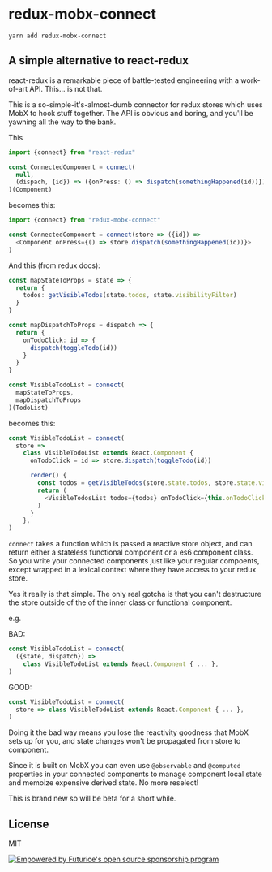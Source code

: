 # redux-mobx-connect

    yarn add redux-mobx-connect

## A simple alternative to react-redux

react-redux is a remarkable piece of battle-tested engineering with a
work-of-art API. This... is not that.

This is a so-simple-it's-almost-dumb connector for redux stores which uses MobX to
hook stuff together. The API is obvious and boring, and you'll be yawning
all the way to the bank.

This

```typescript
import {connect} from "react-redux"

const ConnectedComponent = connect(
  null,
  (dispach, {id}) => ({onPress: () => dispatch(somethingHappened(id))})
)(Component)
```

becomes this:

```typescript
import {connect} from "redux-mobx-connect"

const ConnectedComponent = connect(store => ({id}) =>
  <Component onPress={() => store.dispatch(somethingHappened(id))}>
)
```

And this (from redux docs):

```typescript
const mapStateToProps = state => {
  return {
    todos: getVisibleTodos(state.todos, state.visibilityFilter)
  }
}

const mapDispatchToProps = dispatch => {
  return {
    onTodoClick: id => {
      dispatch(toggleTodo(id))
    }
  }
}

const VisibleTodoList = connect(
  mapStateToProps,
  mapDispatchToProps
)(TodoList)
```

becomes this:

```typescript
const VisibleTodoList = connect(
  store =>
    class VisibleTodoList extends React.Component {
      onTodoClick = id => store.dispatch(toggleTodo(id))

      render() {
        const todos = getVisibleTodos(store.state.todos, store.state.visibilityFilter)
        return (
          <VisibleTodosList todos={todos} onTodoClick={this.onTodoClick} />
        )
      }
    },
)
```

`connect` takes a function which is passed a reactive store object, and can return either a stateless functional component or a es6 component class. So you write your connected components just like your
regular compoents, except wrapped in a lexical context where they have access to your redux store.

Yes it really is that simple. The only real gotcha is that you can't destructure the store
outside of the of the inner class or functional component.

e.g.

BAD:

```typescript
const VisibleTodoList = connect(
  ({state, dispatch}) =>
    class VisibleTodoList extends React.Component { ... },
)
```

GOOD:

```typescript
const VisibleTodoList = connect(
  store => class VisibleTodoList extends React.Component { ... },
)
```

Doing it the bad way means you lose the reactivity goodness that MobX
sets up for you, and state changes won't be propagated from store to component.

Since it is built on MobX you can
even use `@observable` and `@computed` properties in your connected components to
manage component local state and memoize expensive derived state. No more reselect!

This is brand new so will be beta for a short while.

## License

MIT

[![Empowered by Futurice's open source sponsorship program](https://img.shields.io/badge/sponsor-chilicorn-ff69b4.svg)](http://futurice.com/blog/sponsoring-free-time-open-source-activities?utm_source=github&utm_medium=spice&utm_campaign=redux-mobx-connector)
